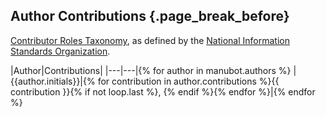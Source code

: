 ## Author Contributions {.page_break_before}

[Contributor Roles Taxonomy](https://credit.niso.org/), as defined by the [National Information Standards Organization](https://credit.niso.org/contributor-roles-defined/).

|Author|Contributions|
|---|---|{% for author in manubot.authors %}
|{{author.initials}}|{% for contribution in author.contributions %}{{ contribution }}{% if not loop.last %}, {% endif %}{% endfor %}|{% endfor %}
